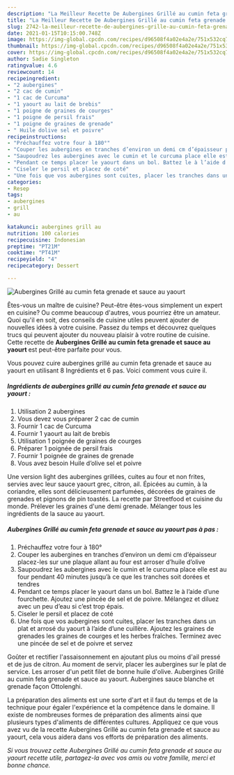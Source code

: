 ```yaml
---
description: "La Meilleur Recette De Aubergines Grillé au cumin feta grenade et sauce au yaourt"
title: "La Meilleur Recette De Aubergines Grillé au cumin feta grenade et sauce au yaourt"
slug: 2742-la-meilleur-recette-de-aubergines-grille-au-cumin-feta-grenade-et-sauce-au-yaourt
date: 2021-01-15T10:15:00.748Z
image: https://img-global.cpcdn.com/recipes/d96508f4a02e4a2e/751x532cq70/aubergines-grille-au-cumin-feta-grenade-et-sauce-au-yaourt-photo-principale-de-la-recette.jpg
thumbnail: https://img-global.cpcdn.com/recipes/d96508f4a02e4a2e/751x532cq70/aubergines-grille-au-cumin-feta-grenade-et-sauce-au-yaourt-photo-principale-de-la-recette.jpg
cover: https://img-global.cpcdn.com/recipes/d96508f4a02e4a2e/751x532cq70/aubergines-grille-au-cumin-feta-grenade-et-sauce-au-yaourt-photo-principale-de-la-recette.jpg
author: Sadie Singleton
ratingvalue: 4.6
reviewcount: 14
recipeingredient:
- "2 aubergines"
- "2 cac de cumin"
- "1 cac de Curcuma"
- "1 yaourt au lait de brebis"
- "1 poigne de graines de courges"
- "1 poigne de persil frais"
- "1 poigne de graines de grenade"
- " Huile dolive sel et poivre"
recipeinstructions:
- "Préchauffez votre four à 180°"
- "Couper les aubergines en tranches d’environ un demi cm d’épaisseur placez-les sur une plaque allant au four est arroser d’huile d’olive"
- "Saupoudrez les aubergines avec le cumin et le curcuma place elle est au four pendant 40 minutes jusqu’à ce que les tranches soit dorées et tendres"
- "Pendant ce temps placer le yaourt dans un bol. Battez le à l’aide d’une fourchette. Ajoutez une pincée de sel et de poivre. Mélangez et diluez avec un peu d’eau si c’est trop épais."
- "Ciseler le persil et placez de coté"
- "Une fois que vos aubergines sont cuites, placer les tranches dans un plat et arrosé du yaourt à l’aide d’une cuillère. Ajoutez les graines de grenades les graines de courges et les herbes fraîches. Terminez avec une pincée de sel et de poivre et servez"
categories:
- Resep
tags:
- aubergines
- grill
- au

katakunci: aubergines grill au 
nutrition: 100 calories
recipecuisine: Indonesian
preptime: "PT21M"
cooktime: "PT41M"
recipeyield: "4"
recipecategory: Dessert

---
```



![Aubergines Grillé au cumin feta grenade et sauce au yaourt](https://img-global.cpcdn.com/recipes/d96508f4a02e4a2e/751x532cq70/aubergines-grille-au-cumin-feta-grenade-et-sauce-au-yaourt-photo-principale-de-la-recette.jpg)

Êtes-vous un maître de cuisine? Peut-être êtes-vous simplement un expert en cuisine? Ou comme beaucoup d'autres, vous pourriez être un amateur. Quoi qu'il en soit, des conseils de cuisine utiles peuvent ajouter de nouvelles idées à votre cuisine. Passez du temps et découvrez quelques trucs qui peuvent ajouter du nouveau plaisir à votre routine de cuisine. Cette recette de <strong> Aubergines Grillé au cumin feta grenade et sauce au yaourt </strong> est peut-être parfaite pour vous.

<!--inarticleads1-->

Vous pouvez cuire aubergines grillé au cumin feta grenade et sauce au yaourt en utilisant 8 Ingrédients et 6 pas. Voici comment vous cuire il.

##### Ingrédients de aubergines grillé au cumin feta grenade et sauce au yaourt :

1. Utilisation 2 aubergines
1. Vous devez vous préparer 2 cac de cumin
1. Fournir 1 cac de Curcuma
1. Fournir 1 yaourt au lait de brebis
1. Utilisation 1 poignée de graines de courges
1. Préparer 1 poignée de persil frais
1. Fournir 1 poignée de graines de grenade
1. Vous avez besoin  Huile d’olive sel et poivre


Une version light des aubergines grillées, cuites au four et non frites, servies avec leur sauce yaourt grec, citron, ail. Épicées au cumin, à la coriandre, elles sont délicieusement parfumées, décorées de graines de grenades et pignons de pin toastés. La recette par Streetfood et cuisine du monde. Prélever les graines d&#39;une demi grenade. Mélanger tous les ingrédients de la sauce au yaourt. 

<!--inarticleads2-->

##### Aubergines Grillé au cumin feta grenade et sauce au yaourt pas à pas :

1. Préchauffez votre four à 180°
1. Couper les aubergines en tranches d’environ un demi cm d’épaisseur placez-les sur une plaque allant au four est arroser d’huile d’olive
1. Saupoudrez les aubergines avec le cumin et le curcuma place elle est au four pendant 40 minutes jusqu’à ce que les tranches soit dorées et tendres
1. Pendant ce temps placer le yaourt dans un bol. Battez le à l’aide d’une fourchette. Ajoutez une pincée de sel et de poivre. Mélangez et diluez avec un peu d’eau si c’est trop épais.
1. Ciseler le persil et placez de coté
1. Une fois que vos aubergines sont cuites, placer les tranches dans un plat et arrosé du yaourt à l’aide d’une cuillère. Ajoutez les graines de grenades les graines de courges et les herbes fraîches. Terminez avec une pincée de sel et de poivre et servez


Goûter et rectifier l&#39;assaisonnement en ajoutant plus ou moins d&#39;ail pressé et de jus de citron. Au moment de servir, placer les aubergines sur le plat de service. Les arroser d&#39;un petit filet de bonne huile d&#39;olive. Aubergines Grillé au cumin feta grenade et sauce au yaourt. Aubergines sauce blanche et grenade façon Ottolenghi. 

<!--inarticleads1-->

<p>
La préparation des aliments est une sorte d'art et il faut du temps et de la technique pour égaler l'expérience et la compétence dans le domaine. Il existe de nombreuses formes de préparation des aliments ainsi que plusieurs types d'aliments de différentes cultures. Appliquez ce que vous avez vu de la recette Aubergines Grillé au cumin feta grenade et sauce au yaourt, cela vous aidera dans vos efforts de préparation des aliments.
</p>

<p>
<i>Si vous trouvez cette Aubergines Grillé au cumin feta grenade et sauce au yaourt recette utile, partagez-la avec vos amis ou votre famille, merci et bonne chance.</i>
</p>
